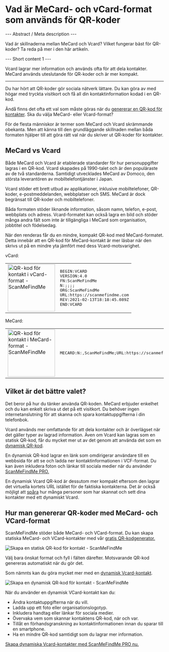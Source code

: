 <h1>Vad är MeCard- och vCard-format som används för QR-koder</h1>

--- Abstract / Meta description ---

Vad är skillnaderna mellan MeCard och Vcard? Vilket fungerar bäst för QR-koder? Ta reda på mer i den här artikeln.

--- Short content 1 ---

Vcard lagrar mer information och används ofta för att dela kontakter. MeCard används uteslutande för QR-koder och är mer kompakt.

----------

<p>Du har hört att QR-koder gör sociala nätverk lättare. Du kan göra av med högar med tryckta visitkort och få all din kontaktinformation kodad i en QR-kod. </p>

<p>Ändå finns det ofta ett val som måste göras när du <a href="#static:contact">genererar en QR-kod för kontakter</a>. Ska du välja MeCard- eller Vcard-format? </p>

<p>För de flesta människor är termer som MeCard och Vcard skrämmande obekanta. Men att känna till den grundläggande skillnaden mellan båda formaten hjälper till att göra rätt val när du skriver ut QR-koder för kontakter.</p>

<h2>MeCard vs Vcard</h2>

<p>Både MeCard och Vcard är etablerade standarder för hur personuppgifter lagras i en QR-kod. Vcard skapades på 1990-talet och är den populäraste av de två standarderna. Samtidigt utvecklades MeCard av Domoco, den största leverantören av mobiltelefontjänster i Japan.</p>

<p>Vcard stöder ett brett utbud av applikationer, inklusive mobiltelefoner, QR-koder, e-postmeddelanden, webbplatser och SMS. MeCard är dock begränsat till QR-koder och mobiltelefoner. </p>

<p>Båda formaten stöder liknande information, såsom namn, telefon, e-post, webbplats och adress. Vcard-formatet kan också lagra en bild och stöder många andra fält som inte är tillgängliga i MeCard som organisation, jobbtitel och födelsedag.</p>

<p>När den renderas får du en mindre, kompakt QR-kod med MeCard-formatet. Detta innebär att en QR-kod för MeCard-kontakt är mer läsbar när den skrivs ut på en mindre yta jämfört med dess Vcard-motsvarighet.</p>

<p>vCard:</p>

<table>
    <tr><td><img src="https://media.scanmefindme.com/blog/about_contactformats/files/img 1 - qr vcard.png" width="150" height="150"
        alt="QR-kod för kontakt i vCard-format - ScanMeFindMe">
    </td>
        <td class="notranslate">
<pre>BEGIN:VCARD
VERSION:4.0
FN:ScanMeFindMe
N:;;;;
ORG:ScanMeFindMe
URL:https://scanmefindme.com
REV:2021-02-13T18:18:45.089Z
END:VCARD</pre>
        </td>
    </tr></table>

<p></p>

<p>MeCard:</p>

<table>
    <tr><td><img src="https://media.scanmefindme.com/blog/about_contactformats/files/img 2 - mecard.png" width="150" height="150"
            alt="QR-kod för kontakt i MeCard-format - ScanMeFindMe"></td>
        <td class="notranslate">
            <pre>MECARD:N:,ScanMeFindMe;URL:https://scanmefindme.com;;</pre>
        </td>
    </tr>
</table>

<h2>Vilket är det bättre valet?</h2>

<p>Det beror på hur du tänker använda QR-koden. MeCard erbjuder enkelhet och du kan enkelt skriva ut det på ett visitkort. Du behöver ingen internetanslutning för att skanna och spara kontaktuppgifterna i din telefonbok.</p>

<p>Vcard används mer omfattande för att dela kontakter och är överlägset när det gäller typer av lagrad information. Även om Vcard kan lagras som en statisk QR-kod, får du mycket mer ut av det genom att använda det som en <a href="#article:about_dynamic_contact" title="Dynamisk QR-kod för kontaktkort">dynamisk QR-kod</a>.</p>

<p>En dynamisk QR-kod lagrar en länk som omdirigerar användare till en webbsida för att se och ladda ner kontaktinformationen i VCF-format. Du kan även inkludera foton och länkar till sociala medier när du använder <a href="#pro">ScanMeFindMe PRO.</a></p>

<p>En dynamisk Vcard QR-kod är dessutom mer kompakt eftersom den lagrar det virtuella kortets URL istället för de faktiska kontakterna. Det är också möjligt att <a href="#article:about_statistics" title="Track QR code scans">spåra</a> hur många personer som har skannat och sett dina kontakter med ett dynamiskt Vcard.</p>

<h2>Hur man genererar QR-koder med MeCard- och VCard-format</h2>

<p>ScanMeFindMe stöder både MeCard- och VCard-format. Du kan skapa statiska MeCard- och VCard-kontakter med vår <a href="#static:contact">gratis QR-kodgenerator.</a> </p>

<p class="imageholder">
    <img src="https://media.scanmefindme.com/blog/about_contactformats/files/img 3 - create a qr code for contact.png"
        alt="Skapa en statisk QR-kod för kontakt - ScanMeFindMe">
</p>

<p>Välj bara önskat format och fyll i fälten därefter. Motsvarande QR-kod genereras automatiskt när du gör det.</p>

<p>Som nämnts kan du göra mycket mer med en <a href="#article:about_dynamic_contact">dynamisk Vcard-kontakt</a>.</p>

<p class="imageholder">
    <img src="https://media.scanmefindme.com/blog/about_contactformats/files/img 4 - contact card.png"
        alt="Skapa en dynamisk QR-kod för kontakt - ScanMeFindMe">
</p>

<p>När du använder en dynamisk VCard-kontakt kan du:</p>

<ul>
    <li>Ändra kontaktuppgifterna när du vill.</li>
    <li>Ladda upp ett foto eller organisationslogotyp.</li>
    <li>Inkludera handtag eller länkar för sociala medier.</li>
    <li>Övervaka vem som skannar kontaktens QR-kod, när och var.</li>
    <li>Tillåt en förhandsgranskning av kontaktinformationen innan du sparar till en smartphone.</li>
    <li>Ha en mindre QR-kod samtidigt som du lagrar mer information.</li>
</ul>

<p><a href="#pro">Skapa dynamiska Vcard-kontakter med ScanMeFindMe PRO nu.</a></p>
